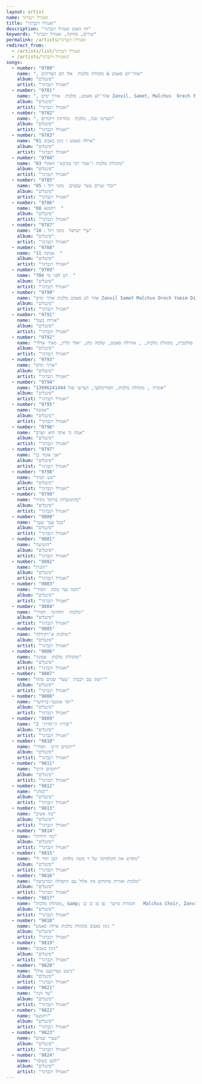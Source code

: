 ```yaml
---
layout: artist
name: זאנוויל וינברגר
title: "זאנוויל וינברגר"
description: "דף האמן זאנוויל וינברגר"
keywords: "שירים, מוזיקה, זאנוויל וינברגר"
permalink: /artists/זאנוויל-וינברגר
redirect_from:
  - /artists/list/זאנוויל וינברגר
  - /artists/זאנוויל-וינברגר/
songs:
  - number: "9780"
    name: ", אהר'לע סאמט & מקהלת מלכות  אלו הם הצדיקים"
    album: "סינגלים"
    artist: "זאנוויל וינברגר"
  - number: "9781"
    name: ", אהר'לע סאמט, מלכות  אורך ימים Zanvil, Samet, Malchus  Orech Yomim  Dirshu"
    album: "סינגלים"
    artist: "זאנוויל וינברגר"
  - number: "9782"
    name: ", הערשי סגל, מלכות  מחרוזת ריקודים"
    album: "סינגלים"
    artist: "זאנוויל וינברגר"
  - number: "9783"
    name: "01 ארלה סאמט ו ניגון באבוב"
    album: "סינגלים"
    artist: "זאנוויל וינברגר"
  - number: "9784"
    name: "03 מקהלת מלכות ו'אמר רבי עקיבא' וואקלי"
    album: "סינגלים"
    artist: "זאנוויל וינברגר"
  - number: "9785"
    name: "05 זכור שניים עשר שבטים  מוטי ויזל ו"
    album: "סינגלים"
    artist: "זאנוויל וינברגר"
  - number: "9786"
    name: "08 רחמנא  "
    album: "סינגלים"
    artist: "זאנוויל וינברגר"
  - number: "9787"
    name: "10 ערי ישראל  מוטי ויזל ו"
    album: "סינגלים"
    artist: "זאנוויל וינברגר"
  - number: "9788"
    name: "11 אמונה  "
    album: "סינגלים"
    artist: "זאנוויל וינברגר"
  - number: "9789"
    name: "704 דע לפני מי  "
    album: "סינגלים"
    artist: "זאנוויל וינברגר"
  - number: "9790"
    name: "אהר לע סאמט מלכות אורך ימים Zanvil Samet Malchus Orech Yomim Dirshu.136"
    album: "סינגלים"
    artist: "זאנוויל וינברגר"
  - number: "9791"
    name: "אורות בענד"
    album: "סינגלים"
    artist: "זאנוויל וינברגר"
  - number: "9792"
    name: "אורייתא  לוי פולקוביץ, מקהלת מלכות, , אהרלה סאמט, שלמה כהן, יואלי קליין, מאיר אדלר (64  kbps)"
    album: "סינגלים"
    artist: "זאנוויל וינברגר"
  - number: "9793"
    name: "אורך ימים"
    album: "סינגלים"
    artist: "זאנוויל וינברגר"
  - number: "9794"
    name: "אזכרה , מקהלת מלכות, חסידימלעך, הערשי סגל 13996241444"
    album: "סינגלים"
    artist: "זאנוויל וינברגר"
  - number: "9795"
    name: "אמונה"
    album: "סינגלים"
    artist: "זאנוויל וינברגר"
  - number: "9796"
    name: "אמת כי אתה הוא יוצרם"
    album: "סינגלים"
    artist: "זאנוויל וינברגר"
  - number: "9797"
    name: "אני אומר כן"
    album: "סינגלים"
    artist: "זאנוויל וינברגר"
  - number: "9798"
    name: "אש תמיד"
    album: "סינגלים"
    artist: "זאנוויל וינברגר"
  - number: "9799"
    name: "בהתוועדות בהיכל נוקיה"
    album: "סינגלים"
    artist: "זאנוויל וינברגר"
  - number: "9800"
    name: "בכל צער וצער"
    album: "סינגלים"
    artist: "זאנוויל וינברגר"
  - number: "9801"
    name: "הושיעה"
    album: "סינגלים"
    artist: "זאנוויל וינברגר"
  - number: "9802"
    name: "והגית"
    album: "סינגלים"
    artist: "זאנוויל וינברגר"
  - number: "9803"
    name: "והנה נער בוכה  חסידי"
    album: "סינגלים"
    artist: "זאנוויל וינברגר"
  - number: "9804"
    name: "ומלכות  ותחזינה  חסידי"
    album: "סינגלים"
    artist: "זאנוויל וינברגר"
  - number: "9805"
    name: "ומלכות א'רקידלה"
    album: "סינגלים"
    artist: "זאנוויל וינברגר"
  - number: "9806"
    name: "ומקהלת מלכות  אמונה"
    album: "סינגלים"
    artist: "זאנוויל וינברגר"
  - number: "9807"
    name: "זועק עם רבבות 'שערי שמים פתח'"
    album: "סינגלים"
    artist: "זאנוויל וינברגר"
  - number: "9808"
    name: "יוסי אונזער-ברודער"
    album: "סינגלים"
    artist: "זאנוויל וינברגר"
  - number: "9809"
    name: "יצירת ה'הדרן' 2"
    album: "סינגלים"
    artist: "זאנוויל וינברגר"
  - number: "9810"
    name: "יתומים היינו  חסידי"
    album: "סינגלים"
    artist: "זאנוויל וינברגר"
  - number: "9811"
    name: "יתומים היינו"
    album: "סינגלים"
    artist: "זאנוויל וינברגר"
  - number: "9812"
    name: "למדני"
    album: "סינגלים"
    artist: "זאנוויל וינברגר"
  - number: "9813"
    name: "מה אשיב"
    album: "סינגלים"
    artist: "זאנוויל וינברגר"
  - number: "9814"
    name: "מה ידידות"
    album: "סינגלים"
    artist: "זאנוויל וינברגר"
  - number: "9815"
    name: "מחדש את הקלסיקה של ר משה גולדמן  הבן יקיר לי"
    album: "סינגלים"
    artist: "זאנוויל וינברגר"
  - number: "9816"
    name: "מלכות ואורות פותחים את אלול עם התפילה המרטיטה"
    album: "סינגלים"
    artist: "זאנוויל וינברגר"
  - number: "9817"
    name: "מקהלת מלכות, &amp; תזמורת פייער  פן פן כן כן   Malchus Choir, Zanvil Weinberger &amp; Fire (64  kbps)"
    album: "סינגלים"
    artist: "זאנוויל וינברגר"
  - number: "9818"
    name: "ניגון באבוב מקהלת מלכות ארלה סאמט "
    album: "סינגלים"
    artist: "זאנוויל וינברגר"
  - number: "9819"
    name: "ניגון באבוב"
    album: "סינגלים"
    artist: "זאנוויל וינברגר"
  - number: "9820"
    name: "נישט געדייגעט אידן"
    album: "סינגלים"
    artist: "זאנוויל וינברגר"
  - number: "9821"
    name: "עד הנה"
    album: "סינגלים"
    artist: "זאנוויל וינברגר"
  - number: "9822"
    name: "רחמנא"
    album: "סינגלים"
    artist: "זאנוויל וינברגר"
  - number: "9823"
    name: "שערי שמים"
    album: "סינגלים"
    artist: "זאנוויל וינברגר"
  - number: "9824"
    name: "תקע בשופר"
    album: "סינגלים"
    artist: "זאנוויל וינברגר"
---
```

